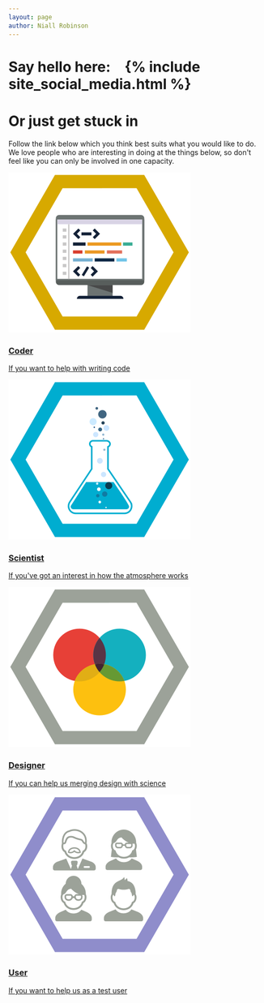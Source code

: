 ```yaml
---
layout: page
author: Niall Robinson
---
```


<h1>Say hello here:&emsp;{% include site_social_media.html %}</h1>

<h1>Or just get stuck in</h1>
<p>Follow the link below which you think best suits what you would like to do. We love people who are interesting in doing at the things below, so don't feel like you can only be involved in one capacity.</p>
<div class="container">
		<div class="row">
			<div class="col-xs-6">
				<div class="stream">
					<a href="coder/">
						<img src="/images/coder.svg" alt="coder">
						<div class="caption">
							<h3>Coder</h3>
							<p class="hidden-xs">If you want to help with writing code</p>
						</div>
					</a>
				</div>
			</div>
			<div class="col-xs-6">
				<div class="stream">
					<a href="scientist/">
						<img src="/images/scientist.svg" alt="scientist">
						<div class="caption">
							<h3>Scientist</h3>
							<p class="hidden-xs">If you've got an interest in how the atmosphere works</p>
						</div>
					</a>
				</div>
			</div>
		</div>
		<div class="row">
			<div class="col-xs-6">
				<div class="stream">
					<a href="designer/">
						<img src="/images/designer.svg" alt="designer">
						<div class="caption">
							<h3>Designer</h3>
							<p class="hidden-xs">If you can help us merging design with science</p>
						</div>
					</a>
				</div>
			</div>
			<div class="col-xs-6">
				<div class="stream">
					<a href="user/">
						<img src="/images/user.svg" alt="user">
						<div class="caption">
							<h3>User</h3>
							<p class="hidden-xs">If you want to help us as a test user</p>
						</div>
					</a>
				</div>
			</div>
		</div>
	</div>
</div>